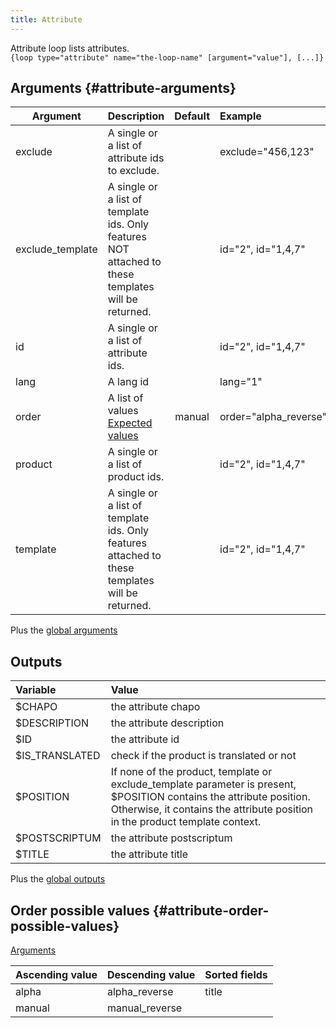```yaml
---
title: Attribute
---
```


Attribute loop lists attributes.     
`{loop type="attribute" name="the-loop-name" [argument="value"], [...]}`

## Arguments {#attribute-arguments}

| Argument | Description | Default | Example |
| ------------- |:-------------| :-------------: | :-------------|
| exclude      | A single or a list of attribute ids to exclude. | | exclude="456,123" |
| exclude_template      | A single or a list of template ids. Only features NOT attached to these templates will be returned. | |  id="2", id="1,4,7" |
| id      | A single or a list of attribute ids. | |  id="2", id="1,4,7" |
| lang      | A lang id | |  lang="1" |
| order       | A list of values <br/> [Expected values](#attribute-order-possible-values) | manual | order="alpha_reverse" |
| product   | A single or a list of product ids. | | id="2", id="1,4,7" |
| template   | A single or a list of template ids. Only features attached to these templates will be returned. | | id="2", id="1,4,7" |

Plus the [global arguments](./global_arguments)

## Outputs

| Variable       | Value                                     |
| :------------  | :---------------------------------------- |
| $CHAPO	     | the attribute chapo                       |
| $DESCRIPTION	 | the attribute description                 |
| $ID	         | the attribute id                          |
| $IS_TRANSLATED | check if the product is translated or not |
| $POSITION	     | If none of the product, template or exclude_template parameter is present, $POSITION contains the attribute position. Otherwise, it contains the attribute position in the product template context.          |
| $POSTSCRIPTUM	 | the attribute postscriptum                |
| $TITLE         | the attribute title                       |

Plus the [global outputs](./global_outputs)

## Order possible values {#attribute-order-possible-values}
[Arguments](#attribute-arguments)

| Ascending value | Descending value  | Sorted fields |
|-----------------|-------------------|:--------------|
| alpha           | alpha_reverse     | title         |
| manual          | manual_reverse    |               |